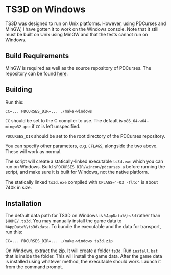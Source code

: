# TS3D on Windows

TS3D was designed to run on Unix platforms. However, using PDCurses and MinGW, I
have gotten it to work on the Windows console. Note that it still must be built
on Unix using MinGW and that the tests cannot run on Windows.

## Build Requirements

MinGW is required as well as the source repository of PDCurses. The repository
can be found [here](https://github.com/wmcbrine/PDCurses).

## Building

Run this:

```
CC=... PDCURSES_DIR=... ./make-windows
```

`CC` should be set to the C compiler to use. The default is
`x86_64-w64-mingw32-gcc` if `CC` is left unspecified.

`PDCURSES_DIR` should be set to the root directory of the PDCurses repository.

You can specify other parameters, e.g. `CFLAGS`, alongside the two above. These
will work as normal.

The script will create a statically-linked executable `ts3d.exe` which you can
run on Windows. Build `$PDCURSES_DIR/wincon/pdcurses.a` before running the
script, and make sure it is built for Windows, not the native platform.

The statically linked `ts3d.exe` compiled with `CFLAGS='-O3 -flto'` is about
740k in size.

## Installation

The default data path for TS3D on Windows is `%AppData%\ts3d` rather than
`$HOME/.ts3d`. You may manually install the game data to `%AppData%\ts3d\data`.
To bundle the executable and the data for transport, run this:

```
CC=... PDCURSES_DIR=... ./make-windows ts3d.zip
```

On Windows, extract the zip. It will create a folder `ts3d`. Run `install.bat`
that is inside the folder. This will install the game data. After the game data
is installed using whatever method, the executable should work. Launch it from
the command prompt.
